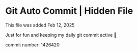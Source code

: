 # Git Auto Commit | Hidden File

This file was added Feb 12, 2025

Just for fun and keeping my daily git commit active 🤪

commit number: 1426420

